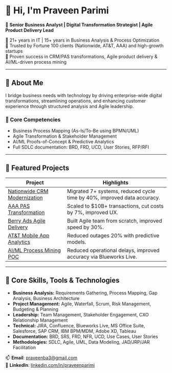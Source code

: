 # 👋 Hi, I'm Praveen Parimi

🎯 **Senior Business Analyst | Digital Transformation Strategist | Agile Product Delivery Lead**

🔹 21+ years in IT | 15+ years in Business Analysis & Process Optimization  
🔹 Trusted by Fortune 100 clients (Nationwide, AT&T, AAA) and high-growth startups  
🔹 Proven success in CRM/PAS transformations, Agile product delivery & AI/ML-driven process mining  

---

## 🧠 About Me

I bridge business needs with technology by driving enterprise-wide digital transformations, streamlining operations, and enhancing customer experience through structured analysis and Agile leadership.

### 🚀 Core Competencies
- Business Process Mapping (As-Is/To-Be using BPMN/UML)
- Agile Transformation & Stakeholder Management
- AI/ML Proofs-of-Concept & Predictive Analytics
- Full SDLC documentation: BRD, FRD, UCD, User Stories, RFP/RFI

---

## 📂 Featured Projects

| Project | Highlights |
|--------|------------|
| [Nationwide CRM Modernization](https://github.com/praveenparimi1/NationwideCRM) | Migrated 7+ systems, reduced cycle time by 40%, improved data accuracy. |
| [AAA PAS Transformation](https://github.com/praveenparimi1/AAAPASTransformation) | Scaled to $10B+ transactions, cut costs by 7%, improved UX. |
| [Berry Ads Agile Delivery](https://github.com/praveenparimi1/BerryAgileDelivery) | Built Agile team from scratch, improved speed by 30%. |
| [AT&T Mobile App Analytics](https://github.com/praveenparimi1/ATTPredictiveAnalytics) | Reduced outages 20% with predictive models. |
| [AI/ML Process Mining POC](https://github.com/praveenparimi1/AIMLProcessMining) | Reduced operational delays, improved accuracy via Blueworks Live. |

---

## 🧠 Core Skills, Tools & Technologies

- **Business Analysis:** Requirements Gathering, Process Mapping, Gap Analysis, Business Architecture  
- **Project Management:** Agile, Waterfall, Scrum, Risk Management, Budgeting & Planning  
- **Leadership:** Team Management, Stakeholder Engagement, CXO Relationship Management  
- **Technical:** JIRA, Confluence, Blueworks Live, MS Office Suite, Salesforce, SAP CRM, IBM BPM/MDM, Adobe XD, Tableau  
- **Documentation:** BRD, SRS, FRD, NFR, UCD, Use Cases, User Stories  
- **Methodologies:** SDLC, Agile, UML, Data Modeling, JAD/JRP/JAR Facilitation



📫 **Email**: [praveenba3@gmail.com](mailto:praveenba3@gmail.com)  
🔗 **LinkedIn**: [linkedin.com/in/praveenparimi](https://www.linkedin.com/in/praveenparimi)
<!--
**praveenparimi1/praveenparimi1** is a ✨ _special_ ✨ repository because its `README.md` (this file) appears on your GitHub profile.

Here are some ideas to get you started:

- 🔭 I’m currently working on ...
- 🌱 I’m currently learning ...
- 👯 I’m looking to collaborate on ...
- 🤔 I’m looking for help with ...
- 💬 Ask me about ...
- 📫 How to reach me: ...
- 😄 Pronouns: ...
- ⚡ Fun fact: ...
-->

